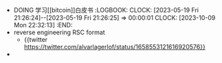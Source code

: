 - DOING 学习[[bitcoin]]白皮书
  :LOGBOOK:
  CLOCK: [2023-05-19 Fri 21:26:24]--[2023-05-19 Fri 21:26:25] =>  00:00:01
  CLOCK: [2023-10-09 Mon 22:32:13]
  :END:
- reverse engineering RSC format
	- {{twitter https://twitter.com/alvarlagerlof/status/1658553121616920576}}
-